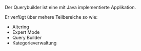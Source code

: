 
Der Querybuilder ist eine mit Java implementierte Applikation.

Er verfügt über mehere Teilbereiche so wie:
* Altering
* Expert Mode
* Query Builder
* Kategorieverwaltung
